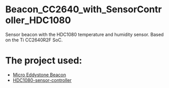 # Beacon_CC2640_with_SensorController_HDC1080
Sensor beacon with the HDC1080 temperature and humidity sensor. 
Based on the Ti CC2640R2F SoC.
# The project used:
*	[Micro Eddystone Beacon](https://github.com/osnatos/Beacon_CC2640_with_SensorController_HDC1080/blob/main/MicroEddystoneBeacon.html)
*	[HDC1080-sensor-controller](https://github.com/osnatos/HDC1080-sensor-controller)
